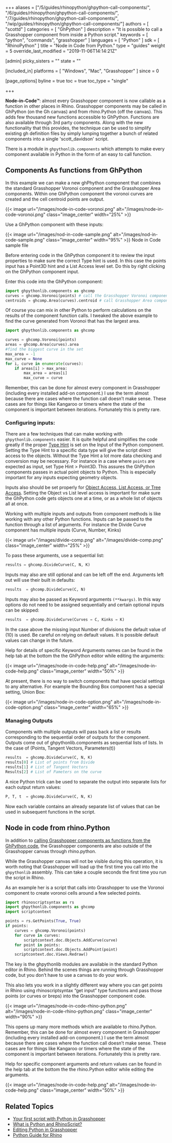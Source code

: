 +++
aliases = ["/5/guides/rhinopython/ghpython-call-components/", "/6/guides/rhinopython/ghpython-call-components/", "/7/guides/rhinopython/ghpython-call-components/", "/wip/guides/rhinopython/ghpython-call-components/"]
authors = [ "scottd" ]
categories = [ "GhPython" ]
description = "It is possible to call a Grasshopper component from inside a Python script."
keywords = [ "python", "commands", "grasshopper" ]
languages = [ "Python" ]
sdk = [ "RhinoPython" ]
title = "Node in Code from Python."
type = "guides"
weight = 5
override_last_modified = "2019-11-06T14:14:21Z"

[admin]
picky_sisters = ""
state = ""

[included_in]
platforms = [ "Windows", "Mac", "Grasshopper" ]
since = 0

[page_options]
byline = true
toc = true
toc_type = "single"

+++

**Node-in-Code™**: almost every Grasshopper component is now callable as a function in other places in Rhino.  Grasshopper components may be called in GhPython (on the Gh canvas) and from rhino.Python (off the canvas). This adds few thousand new functions accessible to GhPython. Functions are also available through 3rd party components.  Along with the new functionality that this provides, the technique can be used to simplify existing gh definition files by simply lumping together a bunch of related components into a single 'scott_davidson' script.

There is a module in `ghpythonlib.components` which attempts to make every component available in Python in the form of an easy to call function.

## Components As functions from GhPython

In this example we can make a new ghPhython component that combines the standard Grasshopper Voronoi component and the Grasshopper Area components.  Within one GhPython component the voronoi curves are created and the cell centroid points are output.

{{< image url="/images/node-in-code-voronoi.png" alt="/images/node-in-code-voronoi.png" class="image_center" width="25%" >}}

Use a GhPython component with these inputs:

{{< image url="/images/nod-in-code-sample.png" alt="/images/nod-in-code-sample.png" class="image_center" width="95%" >}}
Node in Code sample file

Before entering code in the GhPython component it to review the input properties to make sure the correct Type hint is used.  In this case the points input has a Point3D hint and a List Access level set.  Do this by right clicking on the GhPython component input.

Enter this code into the GhPython component:

```python
import ghpythonlib.components as ghcomp
curves = ghcomp.Voronoi(points) # call the Grasshopper Voronoi component
centroids = ghcomp.Area(curves).centroid # call Grasshopper Area component with curves from Voronoi
```

Of course you can mix in other Python to perform calculations on the results of the component function calls. I tweaked the above example to find the curve generated from Voronoi that has the largest area.

```python
import ghpythonlib.components as ghcomp

curves = ghcomp.Voronoi(points)
areas = ghcomp.Area(curves).area
#find the biggest curve in the set
max_area = -1
max_curve = None
for i, curve in enumerate(curves):
    if areas[i] > max_area:
        max_area = areas[i]
        max_curve = curve
```

Remember, this can be done for almost every component in Grasshopper (including every installed add-on component.) I use the term almost because there are cases where the function call doesn’t make sense. These cases are for things like Kangaroo or timers where the state of the component is important between iterations. Fortunately this is pretty rare.

### Configuring inputs:

There are a few techniques that can make working with `ghpythonlib.components` easier.
It is quite helpful and simplifies the code greatly if the proper [Type Hint](/guides/rhinopython/ghpython-component/#advanced-input-properties) is set on the Input of the Python component. Setting the Type Hint to a specific data type will give the script direct access to the objects.   Without the Type Hint a lot more data checking and conversion may be necessary. For instance in a case where `points` are expected as input, set Type Hint > Point3D.  This assures the GhPython components passes in actual point objects to Python. This is especially important for any inputs expecting geometry objects.

Inputs also should be set properly for [Object Access, List Access, or Tree Access](/guides/rhinopython/ghpython-component/#advanced-input-properties).  Setting the Object vs List level access is important for make sure the GhPython code gets objects one at a time, or as a whole list of objects all at once.

Working with multiple inputs and outputs from component methods is like working with any other Python functions.  Inputs can be passed to the function through a list of arguments.  For instance the Divide Curve component has multiple inputs (Curve, Number, Kinks)


{{< image url="/images/divide-comp.png" alt="/images/divide-comp.png" class="image_center" width="25%" >}}

To pass these arguments, use a sequential list:

```python
results = ghcomp.DivideCurve(C, N, K)
```

Inputs may also are still optional and can be left off the end. Arguments left out will use their built in defaults:

```python
results  = ghcomp.DivideCurve(C, N)
```

Inputs may also be passed as Keyword arguments `(**kwargs)`.  In this way options do not need to be assigned sequentially and certain optional inputs can be skipped:

```python
results  = ghcomp.DivideCurve(Curves = C, Kinks = K)
```

In the case above the missing input Number of divisions the default value of (10) is used.  Be careful on relying on default values.  It is possible default values can change in the future.

Help for details of specific Keyword Arguments names can be found in the help tab at the bottom the the GhPython editor while editing the arguments:

{{< image url="/images/node-in-code-help.png" alt="/images/node-in-code-help.png" class="image_center" width="50%" >}}

At present, there is no way to switch components that have special settings to any alternative. For example the Bounding Box component has a special setting, Union Box:

{{< image url="/images/node-in-code-option.png" alt="/images/node-in-code-option.png" class="image_center" width="65%" >}}

### Managing Outputs

Components with multiple outputs will pass back a list or results corresponding to the sequential order of outputs for the component. Outputs come out of  ghpythonlib.components as sequential lists of lists.  In the case of (Points, Tangent Vectors, Parameters(t))

```Python
results  = ghcomp.DivideCurve(C, N, K)
results[0] # List of points from Divide
results[1] # List of Tangent Vectors
Results[2] # List of Pameters on the curve
```

A nice Python trick can be used to separate the output into separate lists for each output return values:

```python
P, T, t  = ghcomp.DivideCurve(C, N, K)
```
Now each variable contains an already separate list of values that can be used in subsequent functions in the script.

## Node in code from rhino.Python

In addition to [calling Grasshopper components as functions from the GhPython code](#components-as-functions-from-ghpython), the Grasshopper components are also outside of the Grasshopper canvas through rhino.python.

While the Grasshopper canvas will not be visible during this operation, it is worth noting that Grasshopper will load up the first time you call into the `ghpythonlib` assembly.  This can take a couple seconds the first time you run the script in Rhino.

As an example her is a script that calls into Grasshopper to use the Voronoi component to create voronoi cells around a few selected points.

```python
import rhinoscriptsyntax as rs
import ghpythonlib.components as ghcomp
import scriptcontext

points = rs.GetPoints(True, True)
if points:
    curves = ghcomp.Voronoi(points)
    for curve in curves:
        scriptcontext.doc.Objects.AddCurve(curve)
    for point in points:
        scriptcontext.doc.Objects.AddPoint(point)
    scriptcontext.doc.Views.Redraw()
```
The key is the ghpythonlib modules are available in the standard Python editor in Rhino. Behind the scenes things are running through Grasshopper code, but you don’t have to use a canvas to do your work.

This also lets you work in a slightly different way where you can get points in Rhino using rhinoscriptsyntax “get input” type functions and pass those points (or curves or breps) into the Grasshopper component code.

{{< image url="/images/node-in-code-rhino-python.png" alt="/images/node-in-code-rhino-python.png" class="image_center" width="90%" >}}

This opens up many more methods which are available to rhino.Python. Remember, this can be done for almost every component in Grasshopper (including every installed add-on component.) I use the term almost because there are cases where the function call doesn’t make sense. These cases are for things like Kangaroo or timers where the state of the component is important between iterations. Fortunately this is pretty rare.

Help for specific component arguments and return values can be found in the help tab at the bottom the the rhino.Python editor while editing the arguments.

{{< image url="/images/node-in-code-help.png" alt="/images/node-in-code-help.png" class="image_center" width="50%" >}}

## Related Topics

- [Your first script with Python in Grasshopper](/guides/rhinopython/what-is-rhinopython)
- [What is Python and RhinoScript?](/guides/rhinopython/what-is-rhinopython)
- [Editing Python in Grasshopper](/guides/rhinopython/python-running-scripts)
- [Python Guide for Rhino](/guides/rhinopython/)
